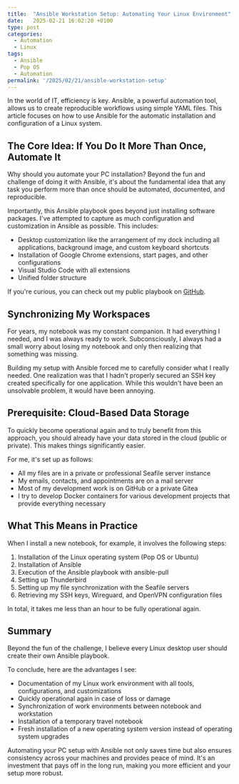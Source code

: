 ```yaml
---
title:  "Ansible Workstation Setup: Automating Your Linux Environment"
date:   2025-02-21 16:02:20 +0100
type: post
categories: 
  - Automation
  - Linux
tags: 
  - Ansible
  - Pop OS
  - Automation
permalink: '/2025/02/21/ansible-workstation-setup'
---
```


In the world of IT, efficiency is key. Ansible, a powerful automation tool, allows us to create reproducible workflows using simple YAML files. This article focuses on how to use Ansible for the automatic installation and configuration of a Linux system.

## The Core Idea: If You Do It More Than Once, Automate It

Why should you automate your PC installation? Beyond the fun and challenge of doing it with Ansible, it's about the fundamental idea that any task you perform more than once should be automated, documented, and reproducible.

Importantly, this Ansible playbook goes beyond just installing software packages. I've attempted to capture as much configuration and customization in Ansible as possible. This includes:

- Desktop customization like the arrangement of my dock including all applications, background image, and custom keyboard shortcuts
- Installation of Google Chrome extensions, start pages, and other configurations
- Visual Studio Code with all extensions
- Unified folder structure

If you're curious, you can check out my public playbook on [GitHub](https://github.com/christophdb/ansible-workstation-init).

## Synchronizing My Workspaces

For years, my notebook was my constant companion. It had everything I needed, and I was always ready to work. Subconsciously, I always had a small worry about losing my notebook and only then realizing that something was missing.

Building my setup with Ansible forced me to carefully consider what I really needed. One realization was that I hadn't properly secured an SSH key created specifically for one application. While this wouldn't have been an unsolvable problem, it would have been annoying.

## Prerequisite: Cloud-Based Data Storage

To quickly become operational again and to truly benefit from this approach, you should already have your data stored in the cloud (public or private). This makes things significantly easier.

For me, it's set up as follows:

- All my files are in a private or professional Seafile server instance
- My emails, contacts, and appointments are on a mail server
- Most of my development work is on GitHub or a private Gitea
- I try to develop Docker containers for various development projects that provide everything necessary


## What This Means in Practice

When I install a new notebook, for example, it involves the following steps:

1. Installation of the Linux operating system (Pop OS or Ubuntu)
2. Installation of Ansible
3. Execution of the Ansible playbook with ansible-pull
4. Setting up Thunderbird
5. Setting up my file synchronization with the Seafile servers
6. Retrieving my SSH keys, Wireguard, and OpenVPN configuration files

In total, it takes me less than an hour to be fully operational again.

## Summary

Beyond the fun of the challenge, I believe every Linux desktop user should create their own Ansible playbook.

To conclude, here are the advantages I see:

- Documentation of my Linux work environment with all tools, configurations, and customizations
- Quickly operational again in case of loss or damage
- Synchronization of work environments between notebook and workstation
- Installation of a temporary travel notebook
- Fresh installation of a new operating system version instead of operating system upgrades

Automating your PC setup with Ansible not only saves time but also ensures consistency across your machines and provides peace of mind. It's an investment that pays off in the long run, making you more efficient and your setup more robust.
